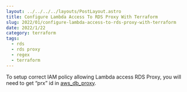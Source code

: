```yaml
---
layout: ../../../../layouts/PostLayout.astro
title: Configure Lambda Access To RDS Proxy With Terraform
slug: 2022/01/configure-lambda-access-to-rds-proxy-with-terraform
date: 2022/1/22
category: terraform
tags: 
  - rds
  - rds proxy
  - regex
  - terraform
---
```


  
To setup correct IAM policy allowing Lambda access RDS Proxy, you will need to get “prx” id in [aws_db_proxy](https://registry.terraform.io/providers/hashicorp/aws/latest/docs/resources/db_proxy#attributes-reference).



<script src="https://gist.github.com/artyomliou/758da62874d8f093e02878a7398b4b04.js"></script>
